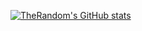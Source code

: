 [![TheRandom's GitHub stats](https://github-readme-stats.vercel.app/api?username=theRandom12)](https://github.com/theRandom12/github-readme-stats)
